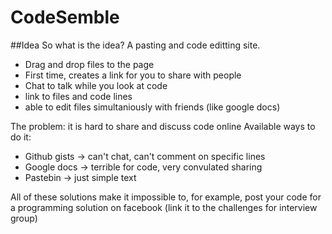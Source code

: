 CodeSemble
=========

##Idea
So what is the idea?
A pasting and code editting site.
 - Drag and drop files to the page
 - First time, creates a link for you to share with people
 - Chat to talk while you look at code
 - link to files and code lines 
 - able to edit files simultaniously with friends (like google docs)

The problem: it is hard to share and discuss code online
Available ways to do it:

- Github gists -> can't chat, can't comment on specific lines
- Google docs -> terrible for code, very convulated sharing
- Pastebin -> just simple text

All of these solutions make it impossible to, for example, post your code for a programming solution on facebook (link it to the challenges for interview group)

